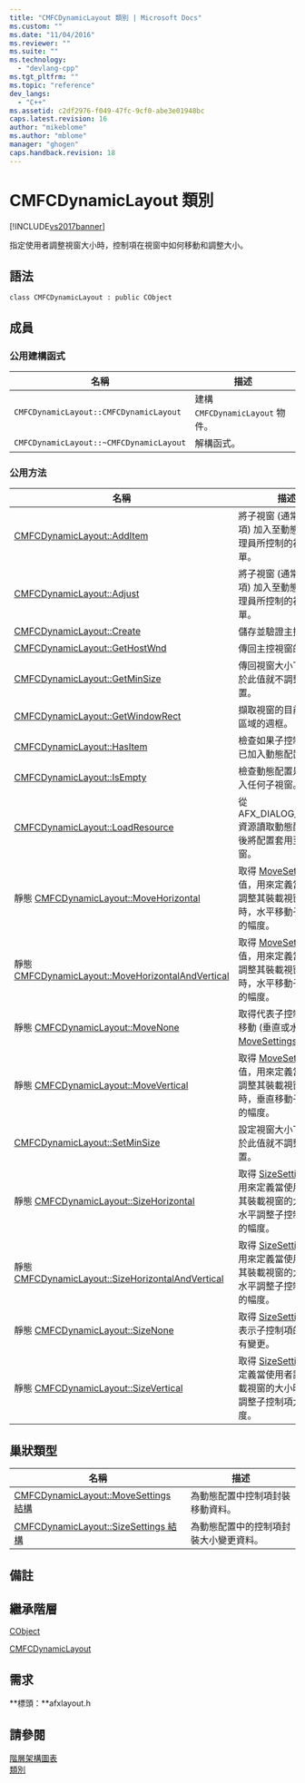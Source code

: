 ```yaml
---
title: "CMFCDynamicLayout 類別 | Microsoft Docs"
ms.custom: ""
ms.date: "11/04/2016"
ms.reviewer: ""
ms.suite: ""
ms.technology: 
  - "devlang-cpp"
ms.tgt_pltfrm: ""
ms.topic: "reference"
dev_langs: 
  - "C++"
ms.assetid: c2df2976-f049-47fc-9cf0-abe3e01948bc
caps.latest.revision: 16
author: "mikeblome"
ms.author: "mblome"
manager: "ghogen"
caps.handback.revision: 18
---
```

# CMFCDynamicLayout 類別
[!INCLUDE[vs2017banner](../../assembler/inline/includes/vs2017banner.md)]

指定使用者調整視窗大小時，控制項在視窗中如何移動和調整大小。  
  
## 語法  
  
```  
class CMFCDynamicLayout : public CObject  
```  
  
## 成員  
  
### 公用建構函式  
  
|名稱|描述|  
|--------|--------|  
|`CMFCDynamicLayout::CMFCDynamicLayout`|建構 `CMFCDynamicLayout` 物件。|  
|`CMFCDynamicLayout::~CMFCDynamicLayout`|解構函式。|  
  
### 公用方法  
  
|名稱|描述|  
|--------|--------|  
|[CMFCDynamicLayout::AddItem](../Topic/CMFCDynamicLayout::AddItem.md)|將子視窗 \(通常是控制項\) 加入至動態配置管理員所控制的視窗清單。|  
|[CMFCDynamicLayout::Adjust](../Topic/CMFCDynamicLayout::Adjust.md)|將子視窗 \(通常是控制項\) 加入至動態配置管理員所控制的視窗清單。|  
|[CMFCDynamicLayout::Create](../Topic/CMFCDynamicLayout::Create.md)|儲存並驗證主控視窗。|  
|[CMFCDynamicLayout::GetHostWnd](../Topic/CMFCDynamicLayout::GetHostWnd.md)|傳回主控視窗的指標。|  
|[CMFCDynamicLayout::GetMinSize](../Topic/CMFCDynamicLayout::GetMinSize.md)|傳回視窗大小下限，低於此值就不調整版面配置。|  
|[CMFCDynamicLayout::GetWindowRect](../Topic/CMFCDynamicLayout::GetWindowRect.md)|擷取視窗的目前用戶端區域的週框。|  
|[CMFCDynamicLayout::HasItem](../Topic/CMFCDynamicLayout::HasItem.md)|檢查如果子控制項是否已加入動態配置。|  
|[CMFCDynamicLayout::IsEmpty](../Topic/CMFCDynamicLayout::IsEmpty.md)|檢查動態配置是否未加入任何子視窗。|  
|[CMFCDynamicLayout::LoadResource](../Topic/CMFCDynamicLayout::LoadResource.md)|從 AFX\_DIALOG\_LAYOUT 資源讀取動態配置，然後將配置套用至主控視窗。|  
|靜態 [CMFCDynamicLayout::MoveHorizontal](../Topic/CMFCDynamicLayout::MoveHorizontal.md)|取得 [MoveSettings](../Topic/CMFCDynamicLayout::MoveSettings%20Structure.md) 值，用來定義當使用者調整其裝載視窗的大小時，水平移動子控制項的幅度。|  
|靜態 [CMFCDynamicLayout::MoveHorizontalAndVertical](../Topic/CMFCDynamicLayout::MoveHorizontalAndVertical.md)|取得 [MoveSettings](../Topic/CMFCDynamicLayout::MoveSettings%20Structure.md) 值，用來定義當使用者調整其裝載視窗的大小時，水平移動子控制項的幅度。|  
|靜態 [CMFCDynamicLayout::MoveNone](../Topic/CMFCDynamicLayout::MoveNone.md)|取得代表子控制項沒有移動 \(垂直或水平\) 的 [MoveSettings](../Topic/CMFCDynamicLayout::MoveSettings%20Structure.md) 值。|  
|靜態 [CMFCDynamicLayout::MoveVertical](../Topic/CMFCDynamicLayout::MoveVertical.md)|取得 [MoveSettings](../Topic/CMFCDynamicLayout::MoveSettings%20Structure.md) 值，用來定義當使用者調整其裝載視窗的大小時，垂直移動子控制項的幅度。|  
|[CMFCDynamicLayout::SetMinSize](../Topic/CMFCDynamicLayout::SetMinSize.md)|設定視窗大小下限，低於此值就不調整版面配置。|  
|靜態 [CMFCDynamicLayout::SizeHorizontal](../Topic/CMFCDynamicLayout::SizeHorizontal.md)|取得 [SizeSettings](../Topic/CMFCDynamicLayout::SizeSettings%20Structure.md) 值，用來定義當使用者調整其裝載視窗的大小時，水平調整子控制項大小的幅度。|  
|靜態 [CMFCDynamicLayout::SizeHorizontalAndVertical](../Topic/CMFCDynamicLayout::SizeHorizontalAndVertical.md)|取得 [SizeSettings](../Topic/CMFCDynamicLayout::SizeSettings%20Structure.md) 值，用來定義當使用者調整其裝載視窗的大小時，水平調整子控制項大小的幅度。|  
|靜態 [CMFCDynamicLayout::SizeNone](../Topic/CMFCDynamicLayout::SizeNone.md)|取得 [SizeSettings](../Topic/CMFCDynamicLayout::SizeSettings%20Structure.md) 值，表示子控制項的大小沒有變更。|  
|靜態 [CMFCDynamicLayout::SizeVertical](../Topic/CMFCDynamicLayout::SizeVertical.md)|取得 [SizeSettings](../Topic/CMFCDynamicLayout::SizeSettings%20Structure.md) 值，定義當使用者調整其裝載視窗的大小時，垂直調整子控制項大小的幅度。|  
  
## 巢狀類型  
  
|名稱|描述|  
|--------|--------|  
|[CMFCDynamicLayout::MoveSettings 結構](../Topic/CMFCDynamicLayout::MoveSettings%20Structure.md)|為動態配置中控制項封裝移動資料。|  
|[CMFCDynamicLayout::SizeSettings 結構](../Topic/CMFCDynamicLayout::SizeSettings%20Structure.md)|為動態配置中的控制項封裝大小變更資料。|  
  
## 備註  
  
## 繼承階層  
 [CObject](../../mfc/reference/cobject-class.md)  
  
 [CMFCDynamicLayout](../../mfc/reference/cmfctoolbarbutton-class.md)  
  
## 需求  
 **標頭：**afxlayout.h  
  
## 請參閱  
 [階層架構圖表](../../mfc/hierarchy-chart.md)   
 [類別](../../mfc/reference/mfc-classes.md)
